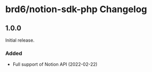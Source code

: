 # brd6/notion-sdk-php Changelog

## 1.0.0

Initial release.

### Added

- Full support of Notion API (2022-02-22)
